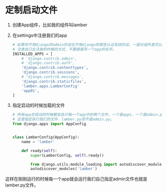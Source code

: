 # 定制启动文件

1. 创建App组件，比如我的组件叫lamber

2. 在settings中注册我们的app

   ```python
   # 如果你不用django的admin的话也不用django的那些认证系统的话，一部分组件是可以注释掉的
   # 注意自己在注册的时候的方式，不要直接写一个app的名字。
   INSTALLED_APPS = [
       # 'django.contrib.admin',
       # 'django.contrib.auth',
       'django.contrib.contenttypes',
       'django.contrib.sessions',
       # 'django.contrib.messages',
       'django.contrib.staticfiles',
       'lamber.apps.LamberConfig'
       'app01',
   ]
   ```

3. 指定启动的时候加载的文件

   ```python
   # 所有app在启动的时候都会执行每一个app中的两个文件，一个是apps，一个是admin.py，而且apps.py先执行
   # 这里指定执行我们的文件，lamber.py而不是admin.py。
   from django.apps import AppConfig
   
   
   class LamberConfig(AppConfig):
       name = 'lamber'
   
       def ready(self):
           super(LamberConfig, self).ready()
   
           from django.utils.module_loading import autodiscover_modules
           autodiscover_modules('lamber')
   ```


这样在刚刚运行的时候每一个app就会运行我们自己指定admin文件也就是lamber.py文件。